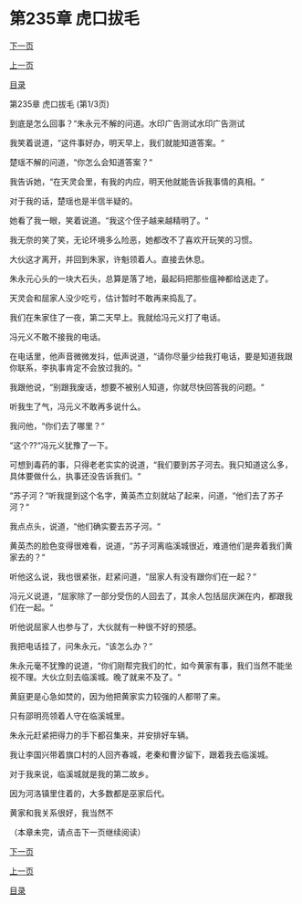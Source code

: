 <h1>第235章   虎口拔毛</h1>
            <div><p><a href="./0703_%E7%AC%AC235%E7%AB%A0_%E8%99%8E%E5%8F%A3%E6%8B%94%E6%AF%9B.md">下一页</a></p><p><a href="./0701_%E7%AC%AC234%E7%AB%A0_%E6%91%87%E5%B0%BE%E4%B9%9E%E6%80%9C.md">上一页</a></p><p><a href="../">目录</a></p></div>
            <div><p>第235章   虎口拔毛 (第1/3页)</p><p>到底是怎么回事？“朱永元不解的问道。水印广告测试水印广告测试</p><p>我笑着说道，“这件事好办，明天早上，我们就能知道答案。“</p><p>楚瑶不解的问道，“你怎么会知道答案？“</p><p>我告诉她，“在天灵会里，有我的内应，明天他就能告诉我事情的真相。“</p><p>对于我的话，楚瑶也是半信半疑的。</p><p>她看了我一眼，笑着说道。“我这个侄子越来越精明了。“</p><p>我无奈的笑了笑，无论环境多么险恶，她都改不了喜欢开玩笑的习惯。</p><p>大伙这才离开，并回到朱家，许魁领着人。直接去休息。</p><p>朱永元心头的一块大石头，总算是落了地，最起码把那些瘟神都给送走了。</p><p>天灵会和屈家人没少吃亏，估计暂时不敢再来捣乱了。</p><p>我们在朱家住了一夜，第二天早上。我就给冯元义打了电话。</p><p>冯元义不敢不接我的电话。</p><p>在电话里，他声音微微发抖，低声说道，“请你尽量少给我打电话，要是知道我跟你联系，李执事肯定不会放过我的。“</p><p>我跟他说，“别跟我废话，想要不被别人知道，你就尽快回答我的问题。“</p><p>听我生了气，冯元义不敢再多说什么。</p><p>我问他，“你们去了哪里？“</p><p>“这个??“冯元义犹豫了一下。</p><p>可想到毒药的事，只得老老实实的说道，“我们要到苏子河去。我只知道这么多，具体要做什么，执事还没告诉我们。“</p><p>“苏子河？“听我提到这个名字，黄英杰立刻就站了起来，问道，“他们去了苏子河？“</p><p>我点点头，说道，“他们确实要去苏子河。“</p><p>黄英杰的脸色变得很难看，说道，“苏子河离临溪城很近，难道他们是奔着我们黄家去的？“</p><p>听他这么说，我也很紧张，赶紧问道，“屈家人有没有跟你们在一起？“</p><p>冯元义说道，“屈家除了一部分受伤的人回去了，其余人包括屈庆渊在内，都跟我们在一起。“</p><p>听他说屈家人也参与了，大伙就有一种很不好的预感。</p><p>我把电话挂了，问朱永元，“该怎么办？“</p><p>朱永元毫不犹豫的说道，“你们刚帮完我们的忙，如今黄家有事，我们当然不能坐视不理。大伙立刻去临溪城。晚了就来不及了。“</p><p>黄庭更是心急如焚的，因为他把黄家实力较强的人都带了来。</p><p>只有邵明亮领着人守在临溪城里。</p><p>朱永元赶紧把得力的手下都召集来，并安排好车辆。</p><p>我让李国兴带着旗口村的人回齐春城，老秦和曹汐留下，跟着我去临溪城。</p><p>对于我来说，临溪城就是我的第二故乡。</p><p>因为河洛镇里住着的，大多数都是巫家后代。</p><p>黄家和我关系很好，我当然不</p><p>（本章未完，请点击下一页继续阅读）</p></div>
            <div><p><a href="./0703_%E7%AC%AC235%E7%AB%A0_%E8%99%8E%E5%8F%A3%E6%8B%94%E6%AF%9B.md">下一页</a></p><p><a href="./0701_%E7%AC%AC234%E7%AB%A0_%E6%91%87%E5%B0%BE%E4%B9%9E%E6%80%9C.md">上一页</a></p><p><a href="../">目录</a></p></div>